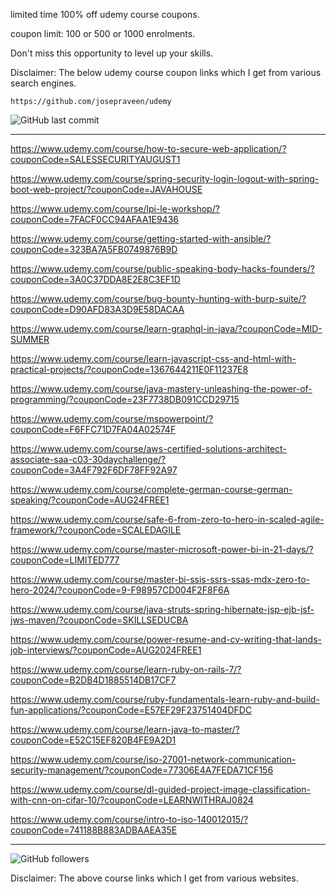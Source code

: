 limited time 100% off udemy course coupons.

coupon limit: 100 or 500 or 1000 enrolments.

Don't miss this opportunity to level up your skills.

Disclaimer: The below udemy course coupon links which I get from various search engines.

```
https://github.com/josepraveen/udemy
```

![GitHub last commit](https://img.shields.io/github/last-commit/josepraveen/udemy) 
__________________________________________________

https://www.udemy.com/course/how-to-secure-web-application/?couponCode=SALESSECURITYAUGUST1

https://www.udemy.com/course/spring-security-login-logout-with-spring-boot-web-project/?couponCode=JAVAHOUSE

https://www.udemy.com/course/lpi-le-workshop/?couponCode=7FACF0CC94AFAA1E9436

https://www.udemy.com/course/getting-started-with-ansible/?couponCode=323BA7A5FB0749876B9D

https://www.udemy.com/course/public-speaking-body-hacks-founders/?couponCode=3A0C37DDA8E2E8C3EF1D

https://www.udemy.com/course/bug-bounty-hunting-with-burp-suite/?couponCode=D90AFD83A3D9E58DACAA 

https://www.udemy.com/course/learn-graphql-in-java/?couponCode=MID-SUMMER

https://www.udemy.com/course/learn-javascript-css-and-html-with-practical-projects/?couponCode=1367644211E0F11237E8

https://www.udemy.com/course/java-mastery-unleashing-the-power-of-programming/?couponCode=23F7738DB091CCD29715

https://www.udemy.com/course/mspowerpoint/?couponCode=F6FFC71D7FA04A02574F

https://www.udemy.com/course/aws-certified-solutions-architect-associate-saa-c03-30daychallenge/?couponCode=3A4F792F6DF78FF92A97

https://www.udemy.com/course/complete-german-course-german-speaking/?couponCode=AUG24FREE1

https://www.udemy.com/course/safe-6-from-zero-to-hero-in-scaled-agile-framework/?couponCode=SCALEDAGILE

https://www.udemy.com/course/master-microsoft-power-bi-in-21-days/?couponCode=LIMITED777

https://www.udemy.com/course/master-bi-ssis-ssrs-ssas-mdx-zero-to-hero-2024/?couponCode=9-F98957CD004F2F8F6A

https://www.udemy.com/course/java-struts-spring-hibernate-jsp-ejb-jsf-jws-maven/?couponCode=SKILLSEDUCBA

https://www.udemy.com/course/power-resume-and-cv-writing-that-lands-job-interviews/?couponCode=AUG2024FREE1

https://www.udemy.com/course/learn-ruby-on-rails-7/?couponCode=B2DB4D1885514DB17CF7

https://www.udemy.com/course/ruby-fundamentals-learn-ruby-and-build-fun-applications/?couponCode=E57EF29F23751404DFDC

https://www.udemy.com/course/learn-java-to-master/?couponCode=E52C15EF820B4FE9A2D1

https://www.udemy.com/course/iso-27001-network-communication-security-management/?couponCode=77306E4A7FEDA71CF156

https://www.udemy.com/course/dl-guided-project-image-classification-with-cnn-on-cifar-10/?couponCode=LEARNWITHRAJ0824

https://www.udemy.com/course/intro-to-iso-140012015/?couponCode=741188B883ADBAAEA35E

_________________________________________________

<img alt="GitHub followers" src="https://img.shields.io/github/followers/josepraveen?style=social">


Disclaimer: The above course links which I get from various websites. 







